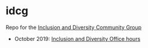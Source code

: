 # idcg
Repo for the [Inclusion and Diversity Community Group](https://www.w3.org/community/idcg/)

* October 2019: [Inclusion and Diversity Office hours](http://htmlpreview.github.io/?https://github.com/w3c/idcg/blob/master/office-hours.html)
